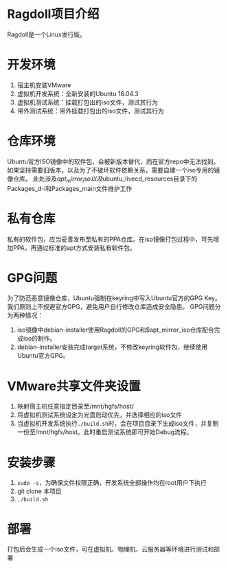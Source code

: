 # Ragdoll项目介绍
Ragdoll是一个Linux发行版。

# 开发环境
1. 宿主机安装VMware
2. 虚拟机开发系统：全新安装的Ubuntu 18.04.3
3. 虚拟机测试系统：挂载打包出的iso文件，测试其行为
4. 带外测试系统：带外挂载打包出的iso文件，测试其行为

# 仓库环境
Ubuntu官方ISO镜像中的软件包，会被新版本替代，而在官方repo中无法找到。如果坚持需要旧版本，以及为了不破坏软件依赖关系，需要自建一个iso专用的镜像仓库。
此处涉及$apt_mirror_iso以及$ubuntu_livecd_resources目录下的Packages_d-i和Packages_main文件维护工作

# 私有仓库
私有的软件包，应当妥善发布至私有的PPA仓库。在iso镜像打包过程中，可先增加PPA，再通过标准的apt方式安装私有软件包。

# GPG问题
为了防范恶意镜像仓库，Ubuntu强制在keyring中写入Ubuntu官方的GPG Key。我们原则上不规避官方GPG，避免用户自行修改仓库造成安全隐患。
GPG问题分为两种情况：
1. iso镜像中debian-installer使用Ragdoll的GPG和$apt_mirror_iso仓库配合完成iso的制作。
2. debian-installer安装完成target系统，不修改keyring软件包，继续使用Ubuntu官方GPG。

# VMware共享文件夹设置
1. 映射宿主机任意指定目录至/mnt/hgfs/host/
2. 将虚拟机测试系统设定为光盘启动优先，并选择相应的iso文件
3. 当虚拟机开发系统执行`./build.sh`时，会在项目目录下生成iso文件，并复制一份至/mnt/hgfs/host。此时重启测试系统即可开始Debug流程。

# 安装步骤
1. `sudo -s`，为确保文件权限正确，开发系统全部操作均在root用户下执行
2. git clone 本项目
3. `./build.sh`

# 部署
打包后会生成一个iso文件，可在虚拟机、物理机、云服务器等环境进行测试和部署


